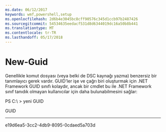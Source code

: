```yaml
---
ms.date: 06/12/2017
keywords: wmf,powershell,setup
ms.openlocfilehash: 2d6b4e3045bc8cff90576c345d1ccb97b2487426
ms.sourcegitcommit: 54534635eedacf531d8d6344019dc16a50b8b441
ms.translationtype: MT
ms.contentlocale: tr-TR
ms.lasthandoff: 05/17/2018
---
```

# <a name="new-guid"></a>New-Guid
Genellikle komut dosyası (veya belki de DSC kaynağı yazma) benzersiz bir tanımlayıcı gerek vardır. GUID'ler işe ve çağrı biri oluşturmak için .NET Framework GUID sınıfı kolaydır, ancak bir cmdlet bu ile .NET Framework sınıf tanıdık olmayan kullanıcılar için daha bulunabilmesini sağlar:

PS C:\\ &gt; yeni GUID

GUID

----

e19d6ea5-3cc2-4db9-8095-0cdaed5a703d
